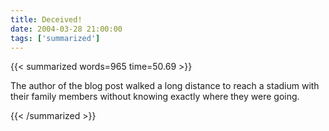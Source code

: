 ```yaml
---
title: Deceived!
date: 2004-03-28 21:00:00
tags: ['summarized']
---
```


{{< summarized words=965 time=50.69 >}}

The author of the blog post walked a long distance to reach a stadium with their family members without knowing exactly where they were going.

{{< /summarized >}}
